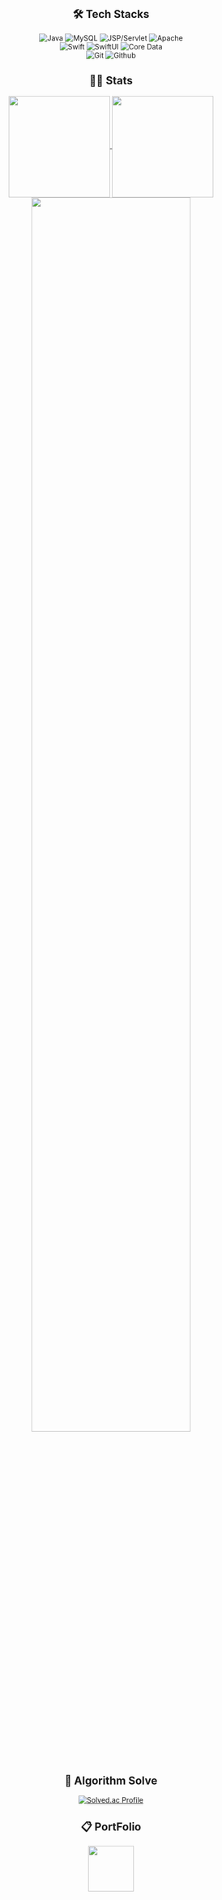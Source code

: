 <div align="center">

## 🛠️ Tech Stacks


![Java](https://img.shields.io/badge/Java-007396?style=flat-square&logo=Java&logoColor=white)
![MySQL](https://img.shields.io/badge/MySQL-4479A1?style=flat-square&logo=MySQL&logoColor=white)
![JSP/Servlet](https://img.shields.io/badge/JSP%2FServlet-007396?style=flat-square&logo=Java&logoColor=white)
![Apache](https://img.shields.io/badge/Apache-D22128?style=flat-square&logo=Apache&logoColor=white)
<br/>![Swift](https://img.shields.io/badge/Swift-FA7343?style=flat-square&logo=Swift&logoColor=white)
![SwiftUI](https://img.shields.io/badge/SwiftUI-007ED5?style=flat-square&logo=Swift&logoColor=white)
![Core Data](https://img.shields.io/badge/Core_Data-007AFF?style=flat-square&logo=Apple&logoColor=white)
<br/>![Git](https://img.shields.io/badge/Git-F05032?style=flat-square&logo=Git&logoColor=white)
![Github](https://img.shields.io/badge/Github-181717?style=flat-square&logo=Github&logoColor=white)


  
## 👨‍💼 Stats

<a href="https://github.com/anuraghazra/github-readme-stats">
  <img height=200 align="center" src="https://github-readme-stats.vercel.app/api?username=unggu0704&theme=dracula" />
</a>
<a href="https://github.com/anuraghazra/convoychat">
  <img height=200 align="center" src="https://github-readme-stats.vercel.app/api/top-langs?username=unggu0704&layout=compact&langs_count=8&theme=dracula&card_width=320" />
</a>

<br>

<a href="https://github.com/ashutosh00710/github-readme-activity-graph">
    <img src="https://github-readme-activity-graph.vercel.app/graph?username=unggu0704&theme=dracula" width = 79%/>
</a>

## 🥇 Algorithm Solve

  [![Solved.ac Profile](http://mazassumnida.wtf/api/v2/generate_badge?boj=unggu556)](https://solved.ac/unggu556/)

## 📋 PortFolio

[<img src="https://assets.vercel.com/image/upload/front/favicon/vercel/180x180.png" width="90" target="_blank">](https://unggu.vercel.app)






